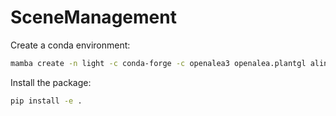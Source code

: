 # SceneManagement

Create a conda environment:

```bash
mamba create -n light -c conda-forge -c openalea3 openalea.plantgl alinea.caribu oawidgets jupyterlab numpy pygltflib
```

Install the package:

```bash
pip install -e .
```